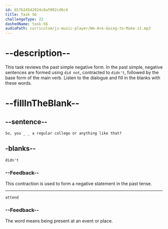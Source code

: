 ```yaml
---
id: 657b24542024c8af092cd6c4
title: Task 56
challengeType: 22
dashedName: task-56
audioPath: curriculum/js-music-player/We-Are-Going-to-Make-it.mp3
---
```


<!--
AUDIO REFERENCE:
Tom: That's interesting! So, you didn't attend a regular college or anything like that?
-->

# --description--

This task reviews the past simple negative form. In the past simple, negative sentences are formed using `did not`, contracted to `didn't`, followed by the base form of the main verb. Listen to the dialogue and fill in the blanks with these words.

# --fillInTheBlank--

## --sentence--

`So, you _ _ a regular college or anything like that?`

## -blanks--

`didn't`

### --Feedback--

This contraction is used to form a negative statement in the past tense.

---

`attend`

### --Feedback--

The word means being present at an event or place.

